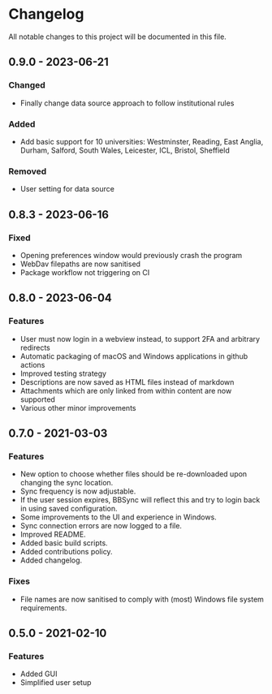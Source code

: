# Changelog
All notable changes to this project will be documented in this file.



## 0.9.0 - 2023-06-21

### Changed
- Finally change data source approach to follow institutional rules


### Added
- Add basic support for 10 universities: Westminster, Reading,
  East Anglia, Durham, Salford, South Wales, Leicester, ICL, Bristol,
  Sheffield


### Removed
- User setting for data source



## 0.8.3 - 2023-06-16

### Fixed
- Opening preferences window would previously crash the program
- WebDav filepaths are now sanitised
- Package workflow not triggering on CI



## 0.8.0 - 2023-06-04

### Features
- User must now login in a webview instead, to support 2FA and arbitrary redirects
- Automatic packaging of macOS and Windows applications in github actions
- Improved testing strategy
- Descriptions are now saved as HTML files instead of markdown
- Attachments which are only linked from within content are now supported
- Various other minor improvements



## 0.7.0 - 2021-03-03

### Features
- New option to choose whether files should be re-downloaded upon changing the sync location.
- Sync frequency is now adjustable.
- If the user session expires, BBSync will reflect this and try to login back in using saved configuration.
- Some improvements to the UI and experience in Windows.
- Sync connection errors are now logged to a file.
- Improved README.
- Added basic build scripts.
- Added contributions policy.
- Added changelog.

### Fixes
- File names are now sanitised to comply with (most) Windows file system requirements.



## 0.5.0 - 2021-02-10

### Features
- Added GUI
- Simplified user setup



[0.8.0]: https://github.com/jacobszpz/BlackboardSync/releases/
